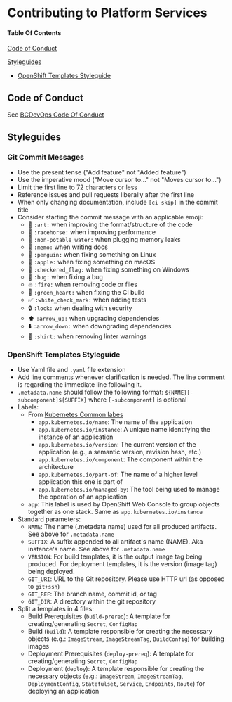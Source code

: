 # Contributing to Platform Services

#### Table Of Contents

[Code of Conduct](#code-of-conduct)

[Styleguides](#styleguides)
  * [OpenShift Templates Styleguide](#openshift-templates-styleguide)

## Code of Conduct
See [BCDevOps Code Of Conduct](https://github.com/BCDevOps/developer-platform/blob/master/CODE_OF_CONDUCT.md)

## Styleguides

### Git Commit Messages

* Use the present tense ("Add feature" not "Added feature")
* Use the imperative mood ("Move cursor to..." not "Moves cursor to...")
* Limit the first line to 72 characters or less
* Reference issues and pull requests liberally after the first line
* When only changing documentation, include `[ci skip]` in the commit title
* Consider starting the commit message with an applicable emoji:
    * :art: `:art:` when improving the format/structure of the code
    * :racehorse: `:racehorse:` when improving performance
    * :non-potable_water: `:non-potable_water:` when plugging memory leaks
    * :memo: `:memo:` when writing docs
    * :penguin: `:penguin:` when fixing something on Linux
    * :apple: `:apple:` when fixing something on macOS
    * :checkered_flag: `:checkered_flag:` when fixing something on Windows
    * :bug: `:bug:` when fixing a bug
    * :fire: `:fire:` when removing code or files
    * :green_heart: `:green_heart:` when fixing the CI build
    * :white_check_mark: `:white_check_mark:` when adding tests
    * :lock: `:lock:` when dealing with security
    * :arrow_up: `:arrow_up:` when upgrading dependencies
    * :arrow_down: `:arrow_down:` when downgrading dependencies
    * :shirt: `:shirt:` when removing linter warnings
  
### OpenShift Templates Styleguide

* Use Yaml file and `.yaml` file extension
* Add line comments whenever clarification is needed. The line comment is regarding the immediate line following it.
* `.metadata.name` should follow the following format: `${NAME}[-subcomponent]${SUFFIX}` where `[-subcomponent]` is optional
* Labels:
    * From [Kubernetes Common labes](https://kubernetes.io/docs/concepts/overview/working-with-objects/common-labels/)
       * `app.kubernetes.io/name`: The name of the application
       * `app.kubernetes.io/instance`: A unique name identifying the instance of an application
       * `app.kubernetes.io/version`: The current version of the application (e.g., a semantic version, revision hash, etc.)
       * `app.kubernetes.io/component`: The component within the architecture
       * `app.kubernetes.io/part-of`: The name of a higher level application this one is part of
       * `app.kubernetes.io/managed-by`: The tool being used to manage the operation of an application
    * `app`: This label is used by OpenShift Web Console to group objects together as one stack. Same as `app.kubernetes.io/instance`
* Standard parameters:
    * `NAME`: The name (.metadata.name) used for all produced artifacts. See above for `.metadata.name`
    * `SUFFIX`: A suffix appended to all artifact's name (NAME). Aka instance's name. See above for `.metadata.name`
    * `VERSION`: For build templates, it is the output image tag being produced. For deployment templates, it is the version (image tag) being deployed.
    * `GIT_URI`: URL to the Git repository. Please use HTTP url (as opposed to `git+ssh`)
    * `GIT_REF`: The branch name, commit id, or tag
    * `GIT_DIR`: A directory within the git repository
* Split a templates in 4 files:
  * Build Prerequisites (`build-prereq`): A template for creating/generating `Secret`, `ConfigMap`
  * Build (`build`): A template responsible for creating the necessary objects (e.g.: `ImageStream`, `ImageStreamTag`, `BuildConfig`) for building images
  * Deployment Prerequisites (`deploy-prereq`): A template for creating/generating `Secret`, `ConfigMap`
  * Deployment (`deploy`): A template responsible for creating the necessary objects (e.g.: `ImageStream`, `ImageStreamTag`, `DeploymentConfig`, `Statefulset`, `Service`, `Endpoints`, `Route`) for deploying an application

